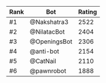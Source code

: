 Rank|Bot|Rating
---|---|---
#1|@Nakshatra3|2522
#2|@NilatacBot|2404
#3|@OpeningsBot|2306
#4|@anti-bot|2154
#5|@CatNail|2110
#6|@pawnrobot|1888
